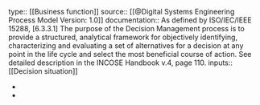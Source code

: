 type:: [[Business function]]
source:: [[@Digital Systems Engineering Process Model Version: 1.0]]
documentation:: As defined by ISO/IEC/IEEE 15288, [6.3.3.1] The purpose of the Decision Management process is to provide a structured, analytical framework for objectively identifying, characterizing and evaluating a set of alternatives for a decision at any point in the life cycle and select the most beneficial course of action.  See detailed description in the INCOSE Handbook v.4, page 110.
inputs:: [[Decision situation]]

-
-